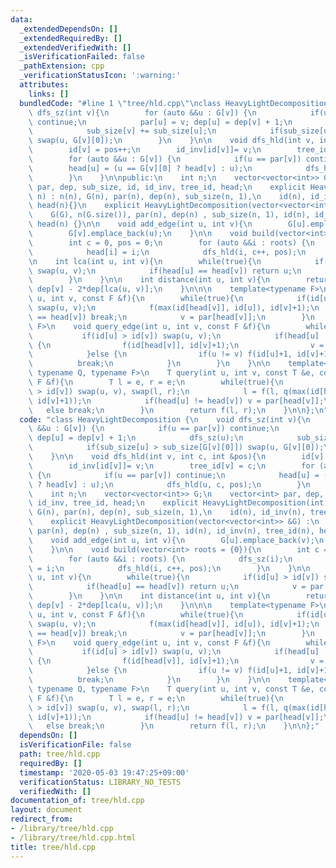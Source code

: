 ```yaml
---
data:
  _extendedDependsOn: []
  _extendedRequiredBy: []
  _extendedVerifiedWith: []
  _isVerificationFailed: false
  _pathExtension: cpp
  _verificationStatusIcon: ':warning:'
  attributes:
    links: []
  bundledCode: "#line 1 \"tree/hld.cpp\"\nclass HeavyLightDecomposition {\n    void\
    \ dfs_sz(int v){\n        for (auto &&u : G[v]) {\n            if(u == par[v])\
    \ continue;\n            par[u] = v; dep[u] = dep[v] + 1;\n            dfs_sz(u);\n\
    \            sub_size[v] += sub_size[u];\n            if(sub_size[u] > sub_size[G[v][0]])\
    \ swap(u, G[v][0]);\n        }\n    }\n\n    void dfs_hld(int v, int c, int &pos){\n\
    \        id[v] = pos++;\n        id_inv[id[v]]= v;\n        tree_id[v] = c;\n\
    \        for (auto &&u : G[v]) {\n            if(u == par[v]) continue;\n    \
    \        head[u] = (u == G[v][0] ? head[v] : u);\n            dfs_hld(u, c, pos);\n\
    \        }\n    }\n\npublic:\n    int n;\n    vector<vector<int>> G;\n    vector<int>\
    \ par, dep, sub_size, id, id_inv, tree_id, head;\n    explicit HeavyLightDecomposition(int\
    \ n) : n(n), G(n), par(n), dep(n), sub_size(n, 1),\n    id(n), id_inv(n), tree_id(n),\
    \ head(n){}\n    explicit HeavyLightDecomposition(vector<vector<int>> &G) :\n\
    \    G(G), n(G.size()), par(n), dep(n) , sub_size(n, 1), id(n), id_inv(n), tree_id(n),\
    \ head(n) {}\n\n    void add_edge(int u, int v){\n        G[u].emplace_back(v);\n\
    \        G[v].emplace_back(u);\n    }\n\n    void build(vector<int> roots = {0}){\n\
    \        int c = 0, pos = 0;\n        for (auto &&i : roots) {\n            dfs_sz(i);\n\
    \            head[i] = i;\n            dfs_hld(i, c++, pos);\n        }\n    }\n\
    \n    int lca(int u, int v){\n        while(true){\n            if(id[u] > id[v])\
    \ swap(u, v);\n            if(head[u] == head[v]) return u;\n            v = par[head[v]];\n\
    \        }\n    }\n\n    int distance(int u, int v){\n        return dep[u] +\
    \ dep[v] - 2*dep[lca(u, v)];\n    }\n\n\n    template<typename F>\n    void query(int\
    \ u, int v, const F &f){\n        while(true){\n            if(id[u] > id[v])\
    \ swap(u, v);\n            f(max(id[head[v]], id[u]), id[v]+1);\n            if(head[u]\
    \ == head[v]) break;\n            v = par[head[v]];\n        }\n    }\n\n    template<typename\
    \ F>\n    void query_edge(int u, int v, const F &f){\n        while(true){\n \
    \           if(id[u] > id[v]) swap(u, v);\n            if(head[u] != head[v])\
    \ {\n                f(id[head[v]], id[v]+1);\n                v = par[head[v]];\n\
    \            }else {\n                if(u != v) f(id[u]+1, id[v]+1);\n      \
    \          break;\n            }\n        }\n    }\n\n    template<typename T,\
    \ typename Q, typename F>\n    T query(int u, int v, const T &e, const Q &q, const\
    \ F &f){\n        T l = e, r = e;\n        while(true){\n            if(id[u]\
    \ > id[v]) swap(u, v), swap(l, r);\n            l = f(l, q(max(id[head[v]], id[u]),\
    \ id[v]+1));\n            if(head[u] != head[v]) v = par[head[v]];\n         \
    \   else break;\n        }\n        return f(l, r);\n    }\n\n};\n"
  code: "class HeavyLightDecomposition {\n    void dfs_sz(int v){\n        for (auto\
    \ &&u : G[v]) {\n            if(u == par[v]) continue;\n            par[u] = v;\
    \ dep[u] = dep[v] + 1;\n            dfs_sz(u);\n            sub_size[v] += sub_size[u];\n\
    \            if(sub_size[u] > sub_size[G[v][0]]) swap(u, G[v][0]);\n        }\n\
    \    }\n\n    void dfs_hld(int v, int c, int &pos){\n        id[v] = pos++;\n\
    \        id_inv[id[v]]= v;\n        tree_id[v] = c;\n        for (auto &&u : G[v])\
    \ {\n            if(u == par[v]) continue;\n            head[u] = (u == G[v][0]\
    \ ? head[v] : u);\n            dfs_hld(u, c, pos);\n        }\n    }\n\npublic:\n\
    \    int n;\n    vector<vector<int>> G;\n    vector<int> par, dep, sub_size, id,\
    \ id_inv, tree_id, head;\n    explicit HeavyLightDecomposition(int n) : n(n),\
    \ G(n), par(n), dep(n), sub_size(n, 1),\n    id(n), id_inv(n), tree_id(n), head(n){}\n\
    \    explicit HeavyLightDecomposition(vector<vector<int>> &G) :\n    G(G), n(G.size()),\
    \ par(n), dep(n) , sub_size(n, 1), id(n), id_inv(n), tree_id(n), head(n) {}\n\n\
    \    void add_edge(int u, int v){\n        G[u].emplace_back(v);\n        G[v].emplace_back(u);\n\
    \    }\n\n    void build(vector<int> roots = {0}){\n        int c = 0, pos = 0;\n\
    \        for (auto &&i : roots) {\n            dfs_sz(i);\n            head[i]\
    \ = i;\n            dfs_hld(i, c++, pos);\n        }\n    }\n\n    int lca(int\
    \ u, int v){\n        while(true){\n            if(id[u] > id[v]) swap(u, v);\n\
    \            if(head[u] == head[v]) return u;\n            v = par[head[v]];\n\
    \        }\n    }\n\n    int distance(int u, int v){\n        return dep[u] +\
    \ dep[v] - 2*dep[lca(u, v)];\n    }\n\n\n    template<typename F>\n    void query(int\
    \ u, int v, const F &f){\n        while(true){\n            if(id[u] > id[v])\
    \ swap(u, v);\n            f(max(id[head[v]], id[u]), id[v]+1);\n            if(head[u]\
    \ == head[v]) break;\n            v = par[head[v]];\n        }\n    }\n\n    template<typename\
    \ F>\n    void query_edge(int u, int v, const F &f){\n        while(true){\n \
    \           if(id[u] > id[v]) swap(u, v);\n            if(head[u] != head[v])\
    \ {\n                f(id[head[v]], id[v]+1);\n                v = par[head[v]];\n\
    \            }else {\n                if(u != v) f(id[u]+1, id[v]+1);\n      \
    \          break;\n            }\n        }\n    }\n\n    template<typename T,\
    \ typename Q, typename F>\n    T query(int u, int v, const T &e, const Q &q, const\
    \ F &f){\n        T l = e, r = e;\n        while(true){\n            if(id[u]\
    \ > id[v]) swap(u, v), swap(l, r);\n            l = f(l, q(max(id[head[v]], id[u]),\
    \ id[v]+1));\n            if(head[u] != head[v]) v = par[head[v]];\n         \
    \   else break;\n        }\n        return f(l, r);\n    }\n\n};"
  dependsOn: []
  isVerificationFile: false
  path: tree/hld.cpp
  requiredBy: []
  timestamp: '2020-05-03 19:47:25+09:00'
  verificationStatus: LIBRARY_NO_TESTS
  verifiedWith: []
documentation_of: tree/hld.cpp
layout: document
redirect_from:
- /library/tree/hld.cpp
- /library/tree/hld.cpp.html
title: tree/hld.cpp
---
```

